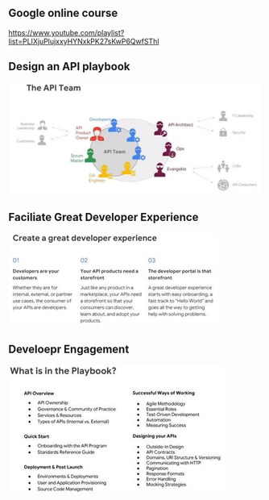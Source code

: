 
## Google online course 
https://www.youtube.com/playlist?list=PLIXjuPlujxxyHYNxkPK27sKwP6QwfSThl  

## Design an API playbook
![alt text](img/api_team.jpg)

## Faciliate Great Developer Experience
![alt text](img/great_developer_experience.jpg)

## Develoepr Engagement
![alt text](img/playbook.jpg)


